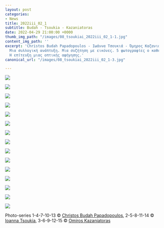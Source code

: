 ```yaml
---
layout: post
categories:
- News
title: 2022iii_02_1
subtitle: Budah - Tsoukia - Kazaniatoras
date: 2022-04-29 21:00:00 +0000
thumb_img_path: "/images/08_tsoukiai_2022iii_02_1-1.jpg"
content_img_path: ''
excerpt: 'Christos Budah Papadopoulos - Ιωάννα Τσουκιά - Όμηρος Καζανιάτορας. 3 παίκτες.
  Μια συλλογική ανάπτυξη. Μια συζήτηση με εικόνες. 5 φωτογραφίες ο καθένας. Το ζητούμενο:
  Η επίτευξη μιας οπτικής αφήγησης.'
canonical_url: "/images/08_tsoukiai_2022iii_02_1-3.jpg"

---
```


![](/images/01_budahch_2022iii_02_1.jpg)

![](/images/02_tsoukiai_2022iii_02_1.jpg)

![](/images/03_kazaniatoras_2022iii_02_01.jpg)

![](/images/04_budahch_2022iii_02_1.jpg)

![](/images/05_tsoukiai_2022iii_02_1.jpg)

![](/images/06_kazaniatoras_2022iii_02_01.jpg)

![](/images/07_budahch_2022iii_02_1.jpg)

![](/images/08_tsoukiai_2022iii_02_1.jpg)

![](/images/09_kazaniatoras_2022iii_02_01.jpg)

![](/images/10_budahch_2022iii_02_1.jpg)

![](/images/11_tsoukiai_2022iii_02_1.jpg)

![](/images/12_kazaniatoras_2022iii_02_01.jpg)

![](/images/13_budahch_2022iii_02_1.jpg)

![](/images/14_tsoukiai_2022iii_02_1.jpg)

![](/images/15_kazaniatoras_2022iii_02_01.jpg)

Photo-series  1-4-7-10-13 © <a href="https://www.facebook.com/profile.php?id=100000196118507" target="blank"> Christos Budah Papadopoulos</a>, 2-5-8-11-14 © <a href="https://www.facebook.com/itsoukia" target="blank"> Ioanna Tsoukia</a>, 3-6-9-12-15 © <a href="https://www.facebook.com/omiros.kazaniatoras.3" target="blank"> Omiros Kazaniatoras</a>